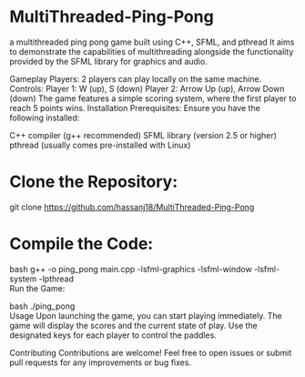 # MultiThreaded-Ping-Pong
 a multithreaded ping pong game built using C++, SFML, and pthread
It aims to demonstrate the capabilities of multithreading alongside the functionality provided by the SFML library for graphics and audio.

Gameplay
Players: 2 players can play locally on the same machine.
Controls:
Player 1: W (up), S (down)
Player 2: Arrow Up (up), Arrow Down (down)
The game features a simple scoring system, where the first player to reach 5 points wins.
Installation
Prerequisites: Ensure you have the following installed:

C++ compiler (g++ recommended)
SFML library (version 2.5 or higher)
pthread (usually comes pre-installed with Linux)
# Clone the Repository:
git clone https://github.com/hassanj18/MultiThreaded-Ping-Pong
# Compile the Code:
bash
g++ -o ping_pong main.cpp -lsfml-graphics -lsfml-window -lsfml-system -lpthread  
Run the Game:

bash
./ping_pong  
Usage
Upon launching the game, you can start playing immediately. The game will display the scores and the current state of play. Use the designated keys for each player to control the paddles.

Contributing
Contributions are welcome! Feel free to open issues or submit pull requests for any improvements or bug fixes.
